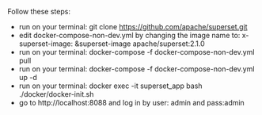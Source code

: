 
Follow these steps:
- run on your terminal: git clone https://github.com/apache/superset.git
- edit docker-compose-non-dev.yml by changing the image name to: x-superset-image: &superset-image apache/superset:2.1.0
- run on your terminal:  docker-compose -f docker-compose-non-dev.yml pull
- run on your terminal: docker-compose -f docker-compose-non-dev.yml up -d
- run on your terminal: docker exec -it superset_app bash  ./docker/docker-init.sh
- go to http://localhost:8088 and log in by user: admin and pass:admin
